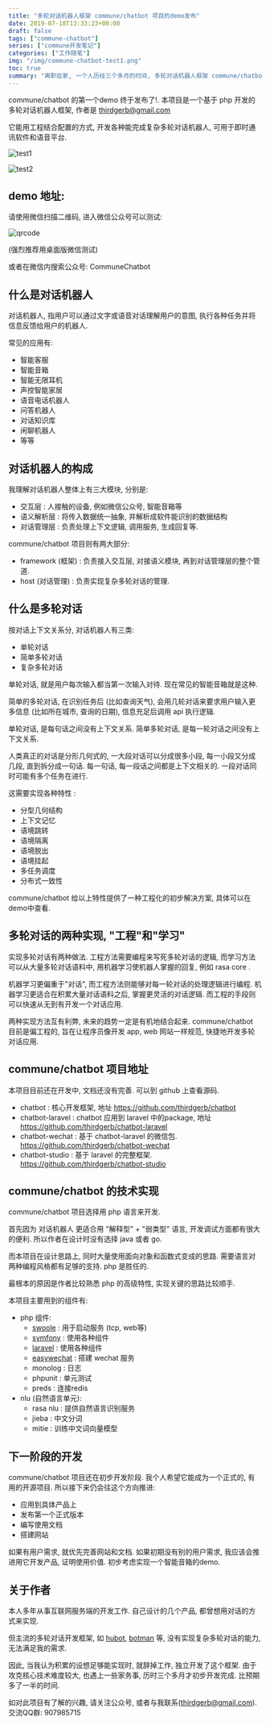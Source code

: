 ```yaml
---
title: "多轮对话机器人框架 commune/chatbot 项目的demo发布"
date: 2019-07-18T13:33:23+08:00
draft: false
tags: ["commune-chatbot"]
series: ["commune开发笔记"]
categories: ["工作随笔"]
img: "/img/commune-chatbot-test1.png"
toc: true
summary: "离职在家, 一个人历经三个多月的时间, 多轮对话机器人框架 commune/chatbot 项目终于完成初步开发. 第一个 demo 终于发布到微信公众号了!"
---
```


commune/chatbot 的第一个demo 终于发布了!. 本项目是一个基于 php 开发的多轮对话机器人框架, 作者是 thirdgerb@gmail.com


它能用工程结合配置的方式, 开发各种能完成复杂多轮对话机器人, 可用于即时通讯软件和语音平台.

![test1](/img/commune-chatbot-test1.png)

![test2](/img/commune-chatbot-test2.png)


## demo 地址:

请使用微信扫描二维码, 进入微信公众号可以测试:

![qrcode](/img/commune-qrcode.bmp)

(强烈推荐用桌面版微信测试)

或者在微信内搜索公众号: CommuneChatbot


## 什么是对话机器人

对话机器人, 指用户可以通过文字或语音对话理解用户的意图, 执行各种任务并将信息反馈给用户的机器人.

常见的应用有:

- 智能客服
- 智能音箱
- 智能无限耳机
- 声控智能家居
- 语音电话机器人
- 问答机器人
- 对话知识库
- 闲聊机器人
- 等等

## 对话机器人的构成

我理解对话机器人整体上有三大模块, 分别是:

- 交互层 : 人接触的设备, 例如微信公众号, 智能音箱等
- 语义解析层 : 将传入数据统一抽象, 并解析成软件能识别的数据结构
- 对话管理层 : 负责处理上下文逻辑, 调用服务, 生成回复等.


commune/chatbot 项目则有两大部分:

- framework (框架) : 负责接入交互层, 对接语义模块, 再到对话管理层的整个管道.
- host (对话管理) : 负责实现复杂多轮对话的管理.


## 什么是多轮对话

按对话上下文关系分, 对话机器人有三类:

- 单轮对话
- 简单多轮对话
- 复杂多轮对话

单轮对话, 就是用户每次输入都当第一次输入对待. 现在常见的智能音箱就是这种.

简单的多轮对话, 在识别任务后 (比如查询天气), 会用几轮对话来要求用户输入更多信息 (比如所在城市, 查询的日期), 信息充足后调用 api 执行逻辑.


单轮对话, 是每句话之间没有上下文关系. 简单多轮对话, 是每一轮对话之间没有上下文关系.

人类真正的对话是分形几何式的, 一大段对话可以分成很多小段, 每一小段又分成几段, 直到拆分成一句话. 每一句话, 每一段话之间都是上下文相关的. 一段对话同时可能有多个任务在进行.


这需要实现各种特性 :

- 分型几何结构
- 上下文记忆
- 语境跳转
- 语境隔离
- 语境脱出
- 语境挂起
- 多任务调度
- 分布式一致性

commune/chatbot 给以上特性提供了一种工程化的初步解决方案, 具体可以在demo中查看.

## 多轮对话的两种实现, "工程"和"学习"

实现多轮对话有两种做法. 工程方法需要编程来写死多轮对话的逻辑, 而学习方法可以从大量多轮对话语料中, 用机器学习使机器人掌握的回复, 例如 rasa core .

机器学习更偏重于"对话", 而工程方法则能够对每一轮对话的处理逻辑进行编程. 机器学习更适合在积累大量对话语料之后, 掌握更灵活的对话逻辑. 而工程的手段则可以快速从无到有开发一个对话应用.

两种实现方法互有利弊, 未来的趋势一定是有机地结合起来. commune/chatbot 目前是偏工程的, 旨在让程序员像开发 app, web 网站一样规范, 快捷地开发多轮对话应用.

## commune/chatbot 项目地址

本项目目前还在开发中, 文档还没有完善. 可以到 github 上查看源码.

- chatbot : 核心开发框架, 地址 https://github.com/thirdgerb/chatbot
- chatbot-laravel : chatbot 应用到 laravel 中的package, 地址 https://github.com/thirdgerb/chatbot-laravel
- chatbot-wechat : 基于 chatbot-laravel 的微信包. https://github.com/thirdgerb/chatbot-wechat
- chatbot-studio : 基于 laravel 的完整框架. https://github.com/thirdgerb/chatbot-studio

## commune/chatbot 的技术实现

commune/chatbot 项目选择用 php 语言来开发.

首先因为 对话机器人 更适合用 "解释型" + "弱类型" 语言, 开发调试方面都有很大的便利. 所以作者在设计时没有选择 java 或者 go.

而本项目在设计思路上, 同时大量使用面向对象和函数式变成的思路. 需要语言对两种编程风格都有足够的支持. php 是胜任的.

最根本的原因是作者比较熟悉 php 的高级特性, 实现关键的思路比较顺手.


本项目主要用到的组件有:

- php 组件:
    - [swoole](https://www.swoole.com/) : 用于启动服务 (tcp, web等)
    - [symfony](https://symfony.com/) : 使用各种组件
    - [laravel](https://laravel.com/) : 使用各种组件
    - [easywechat](https://easywechat.com) : 搭建 wechat 服务
    - monolog : 日志
    - phpunit : 单元测试
    - preds : 连接redis
- nlu (自然语言单元):
    - rasa nlu : 提供自然语言识别服务
    - jieba : 中文分词
    - mitie : 训练中文词向量模型


## 下一阶段的开发

commune/chatbot 项目还在初步开发阶段. 我个人希望它能成为一个正式的, 有用的开源项目. 所以接下来仍会往这个方向推进:

- 应用到具体产品上
- 发布第一个正式版本
- 编写使用文档
- 搭建网站

如果有用户需求, 就优先完善网站和文档. 如果初期没有别的用户需求, 我应该会推进用它开发产品, 证明使用价值. 初步考虑实现一个智能音箱的demo.

## 关于作者

本人多年从事互联网服务端的开发工作. 自己设计的几个产品, 都曾想用对话的方式来实现.

但主流的多轮对话开发框架, 如 [hubot](https://hubot.github.com/), [botman](https://botman.io/) 等, 没有实现复杂多轮对话的能力, 无法满足我的需求.

因此, 当我认为积累的设想足够能实现时, 就辞掉工作, 独立开发了这个框架.  由于攻克核心技术难度较大, 也遇上一些家务事, 历时三个多月才初步开发完成. 比预期多了一半的时间.

如对此项目有了解的兴趣, 请关注公众号, 或者与我联系(thirdgerb@gmail.com).  交流QQ群: 907985715
